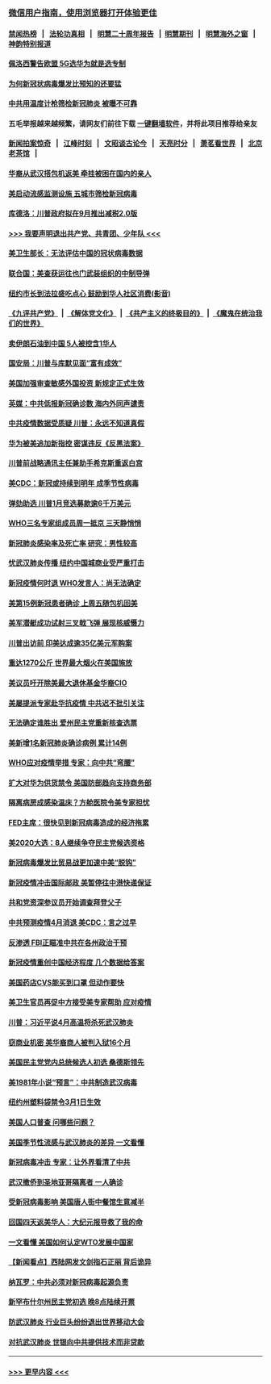 ### [微信用户指南，使用浏览器打开体验更佳](https://github.com/gfw-breaker/banned-news1/blob/master/indexes/wechat-guide.md?t=0)
#### [禁闻热榜](热点新闻.md?t=0)  &nbsp;&nbsp;|&nbsp;&nbsp; [法轮功真相](https://github.com/gfw-breaker/truth/blob/master/README.md?t=0) &nbsp;&nbsp;|&nbsp;&nbsp; [明慧二十周年报告](https://github.com/gfw-breaker/mh-reports/blob/master/README.md?t=0) &nbsp;&nbsp;|&nbsp;&nbsp;[明慧期刊](https://github.com/gfw-breaker/mh-qikan) &nbsp;&nbsp;|&nbsp;&nbsp; [明慧海外之窗](https://github.com/gfw-breaker/mh-news/blob/master/README.md?t=0) &nbsp;&nbsp;|&nbsp;&nbsp; [神韵特别报道](https://github.com/gfw-breaker/mh-news/blob/master/shenyun.md?t=0)
#### [佩洛西警告欧盟 5G选华为就是选专制](../pages/nsc412/n11869898.md?t=02150655) 
#### [为何新冠状病毒爆发比预知的还要猛](../pages/nsc412/n11869828.md?t=02150655) 
#### [中共用温度计枪筛检新冠肺炎 被曝不可靠](../pages/nsc412/n11869707.md?t=02150655) 
#### 五毛举报越来越频繁，请网友们前往下载 [一键翻墙软件](https://github.com/gfw-breaker/ssr-accounts)，并将此项目推荐给亲友
#### [新闻拍案惊奇](https://github.com/gfw-breaker/banned-news1/blob/master/pages/link4.md) &nbsp;&nbsp;|&nbsp;&nbsp; [江峰时刻](https://github.com/gfw-breaker/banned-news1/blob/master/pages/link4.md) &nbsp;&nbsp;|&nbsp;&nbsp; [文昭谈古论今](https://github.com/gfw-breaker/banned-news1/blob/master/pages/link4.md) &nbsp;&nbsp;|&nbsp;&nbsp; [天亮时分](https://github.com/gfw-breaker/banned-news1/blob/master/pages/link4.md) &nbsp;&nbsp;|&nbsp;&nbsp; [萧茗看世界](https://github.com/gfw-breaker/banned-news1/blob/master/pages/link4.md) &nbsp;&nbsp;|&nbsp;&nbsp; [北京老茶馆](https://github.com/gfw-breaker/banned-news1/blob/master/pages/link4.md) &nbsp;&nbsp;|&nbsp;&nbsp; 
#### [华裔从武汉搭包机返美 牵挂被困在国内的亲人](../pages/nsc412/n11869711.md?t=02150655) 
#### [美启动流感监测设施 五城市筛检新冠病毒](../pages/nsc412/n11869689.md?t=02150655) 
#### [库德洛：川普政府拟在9月推出减税2.0版](../pages/nsc412/n11869627.md?t=02150655) 
#### [>>> 我要声明退出共产党、共青团、少年队 <<<](https://github.com/begood0513/goodnews/blob/master/quit/letter.md) 
#### [美卫生部长：无法评估中国的冠状病毒数据](../pages/nsc412/n11869301.md?t=02150655) 
#### [联合国：美查获运往也门武装组织的中制导弹](../pages/nsc412/n11868677.md?t=02150655) 
#### [纽约市长到法拉盛吃点心  鼓励到华人社区消费(影音)](../pages/nsc412/n11868197.md?t=02150655) 
#### [《九评共产党》](https://github.com/begood0513/9ping.md/blob/master/README.md) &nbsp;|&nbsp; [《解体党文化》](../../../../jtdwh.md/blob/master/README.md)  &nbsp;|&nbsp; [《共产主义的终极目的》](../../../../gczydzjmd.md/blob/master/README.md) &nbsp;|&nbsp; [《魔鬼在统治我们的世界》](../../../../mgztzwmdsj.md/blob/master/README.md) 
#### [卖伊朗石油到中国  5人被控含1华人](../pages/nsc412/n11867988.md?t=02150655) 
#### [国安局：川普与库默见面“富有成效”](../pages/nsc412/n11867976.md?t=02150655) 
#### [美国加强审查敏感外国投资 新规定正式生效](../pages/nsc412/n11868041.md?t=02150655) 
#### [英媒：中共低报新冠确诊数 海内外同声谴责](../pages/nsc412/n11867421.md?t=02150655) 
#### [中共疫情数据受质疑 川普：永远不知道真假](../pages/nsc412/n11867195.md?t=02150655) 
#### [华为被美追加新指控 密谋违反《反黑法案》](../pages/nsc412/n11867191.md?t=02150655) 
#### [川普前战略通讯主任兼助手希克斯重返白宫](../pages/nsc412/n11867104.md?t=02150655) 
#### [美CDC：新冠或持续到明年 成季节性病毒](../pages/nsc412/n11867279.md?t=02150655) 
#### [弹劾助选 川普1月竞选募款逾6千万美元](../pages/nsc412/n11866950.md?t=02150655) 
#### [WHO三名专家组成员周一抵京 三天静悄悄](../pages/nsc412/n11866947.md?t=02150655) 
#### [新冠肺炎感染率及死亡率 研究：男性较高](../pages/nsc412/n11866956.md?t=02150655) 
#### [忧武汉肺炎传播 纽约中国城商业受严重打击](../pages/nsc412/n11866902.md?t=02150655) 
#### [新冠疫情何时退 WHO发言人：尚无法确定](../pages/nsc412/n11866864.md?t=02150655) 
#### [美第15例新冠患者确诊 上周五随包机回美](../pages/nsc412/n11866852.md?t=02150655) 
#### [美军潜艇成功试射三叉戟飞弹 展现核威慑力](../pages/nsc412/n11866046.md?t=02150655) 
#### [川普出访前 印美达成逾35亿美元军购案](../pages/nsc412/n11865444.md?t=02150655) 
#### [重达1270公斤 世界最大烟火在美国施放](../pages/nsc412/n11865198.md?t=02150655) 
#### [美议员吁开除美最大退休基金华裔CIO](../pages/nsc412/n11865230.md?t=02150655) 
#### [美屡提派专家赴华抗疫情 中共迟不批引关注](../pages/nsc412/n11864719.md?t=02150655) 
#### [无法确定谁胜出 爱州民主党重新核查选票](../pages/nsc412/n11864830.md?t=02150655) 
#### [美新增1名新冠肺炎确诊病例 累计14例](../pages/nsc412/n11864893.md?t=02150655) 
#### [WHO应对疫情举措 专家：向中共“弯腰”](../pages/nsc412/n11864727.md?t=02150655) 
#### [扩大对华为供货禁令 美国防部趋向支持商务部](../pages/nsc412/n11864773.md?t=02150655) 
#### [隔离病房成感染温床？方舱医院令美专家担忧](../pages/nsc412/n11864575.md?t=02150655) 
#### [FED主席：很快见到新冠病毒造成的经济拖累](../pages/nsc412/n11864507.md?t=02150655) 
#### [美2020大选：8人继续争夺民主党候选资格](../pages/nsc412/n11864327.md?t=02150655) 
#### [新冠病毒爆发比贸易战更加速中美“脱钩”](../pages/nsc412/n11864470.md?t=02150655) 
#### [新冠疫情冲击国际邮政 美暂停往中港快递保证](../pages/nsc412/n11864207.md?t=02150655) 
#### [共和党资深参议员开始调查拜登父子](../pages/nsc412/n11863984.md?t=02150655) 
#### [中共预测疫情4月消退 美CDC：言之过早](../pages/nsc412/n11864310.md?t=02150655) 
#### [反渗透 FBI正瞄准中共在各州政治干预](../pages/nsc412/n11864300.md?t=02150655) 
#### [新冠疫情重创中国经济程度 几个数据给答案](../pages/nsc412/n11864203.md?t=02150655) 
#### [美国药店CVS能买到口罩 但动作要快](../pages/nsc412/n11862438.md?t=02150655) 
#### [美卫生官员再促中方接受美专家帮助 应对疫情](../pages/nsc412/n11864043.md?t=02150655) 
#### [川普：习近平说4月高温将杀死武汉肺炎](../pages/nsc412/n11860814.md?t=02150655) 
#### [窃商业机密 美华裔商人被判入狱16个月](../pages/nsc412/n11863911.md?t=02150655) 
#### [美国民主党党内总统候选人初选 桑德斯领先](../pages/nsc412/n11863475.md?t=02150655) 
#### [美1981年小说“预言”：中共制造武汉病毒](../pages/nsc412/n11863306.md?t=02150655) 
#### [纽约州塑料袋禁令3月1日生效](../pages/nsc412/n11862832.md?t=02150655) 
#### [美国人口普查  问哪些问题？](../pages/nsc412/n11862808.md?t=02150655) 
#### [美国季节性流感与武汉肺炎的差异 一文看懂](../pages/nsc412/n11862428.md?t=02150655) 
#### [新冠病毒冲击 专家：让外界看清了中共](../pages/nsc412/n11862280.md?t=02150655) 
#### [武汉撤侨到圣地亚哥隔离者 一人确诊](../pages/nsc412/n11862460.md?t=02150655) 
#### [受新冠病毒影响 美国唐人街中餐馆生意减半](../pages/nsc412/n11861940.md?t=02150655) 
#### [回国四天返美华人：大纪元报导救了我的命](../pages/nsc412/n11862181.md?t=02150655) 
#### [一文看懂 美国如何认定WTO发展中国家](../pages/nsc412/n11862051.md?t=02150655) 
#### [【新闻看点】西陆网发文剑指石正丽 背后诡异](../pages/nsc412/n11861792.md?t=02150655) 
#### [纳瓦罗：中共必须对新冠病毒起源负责](../pages/nsc412/n11861810.md?t=02150655) 
#### [新罕布什尔州民主党初选 晚8点陆续开票](../pages/nsc412/n11861872.md?t=02150655) 
#### [防武汉肺炎 行业巨头纷纷退出世界移动大会](../pages/nsc412/n11861795.md?t=02150655) 
#### [对抗武汉肺炎 世银向中共提供技术而非贷款](../pages/nsc412/n11861652.md?t=02150655) 

----
#### [ >>> 更早内容 <<< ](../indexes/nsc412-earlier.md)
